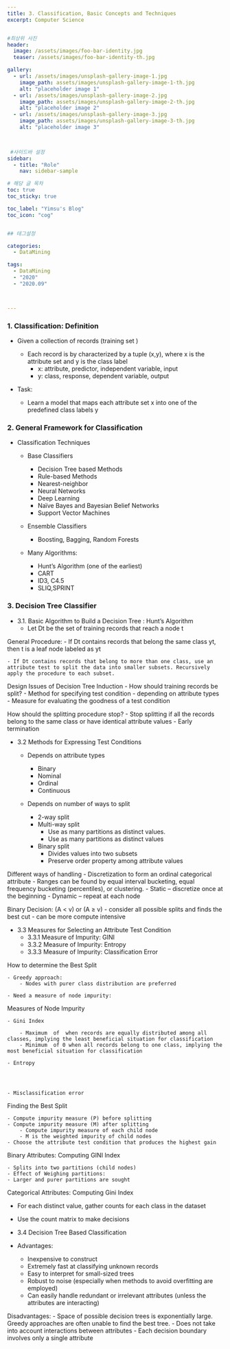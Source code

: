 ```yaml
---
title: 3. Classification, Basic Concepts and Techniques
excerpt: Computer Science


#최상위 사진
header:
  image: /assets/images/foo-bar-identity.jpg
  teaser: /assets/images/foo-bar-identity-th.jpg

gallery:
  - url: /assets/images/unsplash-gallery-image-1.jpg
    image_path: assets/images/unsplash-gallery-image-1-th.jpg
    alt: "placeholder image 1"
  - url: /assets/images/unsplash-gallery-image-2.jpg
    image_path: assets/images/unsplash-gallery-image-2-th.jpg
    alt: "placeholder image 2"
  - url: /assets/images/unsplash-gallery-image-3.jpg
    image_path: assets/images/unsplash-gallery-image-3-th.jpg
    alt: "placeholder image 3"
    


 #사이드바 설정 
sidebar:
  - title: "Role"
    nav: sidebar-sample

# 해당 글 목차
toc: true
toc_sticky: true

toc_label: "Yimsu's Blog"
toc_icon: "cog"


## 테그설정

categories:
  - DataMining

tags:
  - DataMining
  - "2020"
  - "2020.09"



---
```


### 1. Classification: Definition

- Given a collection of records (training set )
    - Each record is by characterized by a tuple (x,y), where x is the attribute set and y is the class label
        - x: attribute, predictor, independent variable, input
        - y: class, response, dependent variable, output

- Task:
    - Learn a model that maps each attribute set x into one of the predefined class labels y


### 2. General Framework for Classification

- Classification Techniques
    - Base Classifiers
        - Decision Tree based Methods
        - Rule-based Methods
        - Nearest-neighbor
        - Neural Networks
        - Deep Learning
        - Naïve Bayes and Bayesian Belief Networks
        - Support Vector Machines

    - Ensemble Classifiers
        - Boosting, Bagging, Random Forests


    - Many Algorithms:
        - Hunt’s Algorithm (one of the earliest)
        - CART
        - ID3, C4.5
        - SLIQ,SPRINT


### 3. Decision Tree Classifier 

- 3.1. Basic Algorithm to Build a Decision Tree : Hunt’s Algorithm
    - Let Dt be the set of training records that reach a node t

General Procedure:
    - If Dt contains records that belong the same class yt, then t is a leaf node labeled as yt
    
    - If Dt contains records that belong to more than one class, use an attribute test to split the data into smaller subsets. Recursively apply the procedure to each subset.

Design Issues of Decision Tree Induction
    - How should training records be split?
        - Method for specifying test condition 
            - depending on attribute types
    - Measure for evaluating the goodness of a test condition

How should the splitting procedure stop?
    - Stop splitting if all the records belong to the same class or have identical attribute values
    - Early termination 


- 3.2 Methods for Expressing Test Conditions

    - Depends on attribute types
        - Binary
        - Nominal
        - Ordinal
        - Continuous

    - Depends on number of ways to split
        - 2-way split
        - Multi-way split
            - Use as many partitions as distinct values. 
            - Use as many partitions as distinct values
        - Binary split 
            - Divides values into two subsets
            - Preserve order property among attribute values

Different ways of handling
    - Discretization to form an ordinal categorical attribute
        - Ranges can be found by equal interval bucketing, equal frequency bucketing (percentiles), or clustering.
            - Static – discretize once at the beginning
            - Dynamic – repeat at each node

Binary Decision: (A < v) or (A ≥ v)
    - consider all possible splits and finds the best cut
    - can be more compute intensive


- 3.3 Measures for Selecting an Attribute Test Condition
    - 3.3.1 Measure of Impurity: GINI
    - 3.3.2 Measure of Impurity: Entropy 
    - 3.3.3 Measure of Impurity: Classification Error

How to determine the Best Split

    - Greedy approach: 
        - Nodes with purer class distribution are preferred

    - Need a measure of node impurity:


Measures of Node Impurity

    - Gini Index

        - Maximum  of ￼when records are equally distributed among all classes, implying the least beneficial situation for classification
        - Minimum  of 0 when all records belong to one class, implying the most beneficial situation for classification

    - Entropy




    - Misclassification error


Finding the Best Split

    - Compute impurity measure (P) before splitting
    - Compute impurity measure (M) after splitting
        - Compute impurity measure of each child node
        - M is the weighted impurity of child nodes
    - Choose the attribute test condition that produces the highest gain




Binary Attributes: Computing GINI Index

    - Splits into two partitions (child nodes)
    - Effect of Weighing partitions: 
    - Larger and purer partitions are sought



Categorical Attributes: Computing Gini Index
- For each distinct value, gather counts for each class in the dataset
- Use the count matrix to make decisions




- 3.4 Decision Tree Based Classification




- Advantages:
    - Inexpensive to construct
    - Extremely fast at classifying unknown records
    - Easy to interpret for small-sized trees
    - Robust to noise (especially when methods to avoid overfitting are employed)
    - Can easily handle redundant or irrelevant attributes (unless the attributes are interacting)

Disadvantages: 
    - Space of possible decision trees is exponentially large. Greedy approaches are often unable to find the best tree.
    - Does not take into account interactions between attributes
    - Each decision boundary involves only a single attribute
